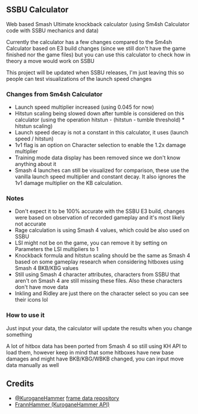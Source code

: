 ## SSBU Calculator
Web based Smash Ultimate knockback calculator (using Sm4sh Calculator code with SSBU mechanics and data)

Currently the calculator has a few changes compared to the Sm4sh Calculator based on E3 build changes (since we still don't have the game finished nor the game files) but you can use this calculator to check how in theory a move would work on SSBU

This project will be updated when SSBU releases, I'm just leaving this so people can test visualizations of the launch speed changes

### Changes from Sm4sh Calculator
* Launch speed multiplier increased (using 0.045 for now)
* Hitstun scaling being slowed down after tumble is considered on this calculator (using the operation hitstun - (hitstun - tumble threshold) * hitstun scaling)
* Launch speed decay is not a constant in this calculator, it uses (launch speed / hitstun)
* 1v1 flag is an option on Character selection to enable the 1.2x damage multiplier
* Training mode data display has been removed since we don't know anything about it
* Smash 4 launches can still be visualized for comparison, these use the vanilla launch speed multiplier and constant decay. It also ignores the 1v1 damage multiplier on the KB calculation.

### Notes
* Don't expect it to be 100% accurate with the SSBU E3 build, changes were based on observation of recorded gameplay and it's most likely not accurate
* Rage calculation is using Smash 4 values, which could be also used on SSBU
* LSI might not be on the game, you can remove it by setting on Parameters the LSI multipliers to 1
* Knockback formula and hitstun scaling should be the same as Smash 4 based on some gameplay research when considering hitboxes using Smash 4 BKB/KBG values
* Still using Smash 4 character attributes, characters from SSBU that aren't on Smash 4 are still missing these files. Also these characters don't have move data
* Inkling and Ridley are just there on the character select so you can see their icons lol

### How to use it
Just input your data, the calculator will update the results when you change something

A lot of hitbox data has been ported from Smash 4 so still using KH API to load them, however keep in mind that some hitboxes have new base damages and might have BKB/KBG/WBKB changed, you can input move data manually as well

## Credits
* [@KuroganeHammer](https://twitter.com/KuroganeHammer) [frame data repository](http://kuroganehammer.com/Smash4)
* [FrannHammer (KuroganeHammer API)](https://github.com/Frannsoft/FrannHammer)